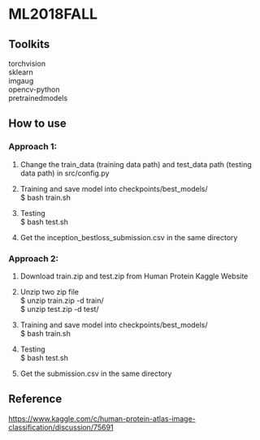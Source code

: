# ML2018FALL

## Toolkits
torchvision  
sklearn  
imgaug  
opencv-python  
pretrainedmodels

## How to use
### Approach 1:
1. Change the train_data (training data path) and test_data path (testing data path) in src/config.py

2. Training and save model into checkpoints/best_models/  
$ bash train.sh

3. Testing  
$ bash test.sh

4. Get the inception_bestloss_submission.csv in the same directory

### Approach 2:
1. Download train.zip and test.zip from Human Protein Kaggle Website

2. Unzip two zip file   
$ unzip train.zip -d train/  
$ unzip test.zip -d test/

3. Training and save model into checkpoints/best_models/  
$ bash train.sh

4. Testing  
$ bash test.sh

5. Get the submission.csv in the same directory

## Reference
https://www.kaggle.com/c/human-protein-atlas-image-classification/discussion/75691